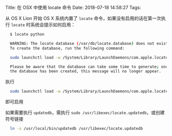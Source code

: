 Title: 在 OSX 中使用 locate 命令
Date: 2018-07-18 14:58:27
Tags:


从 OS X Lion 开始 OS X 系统内置了 `locate` 命令，如果没有启用的话在第一次执行 `locate` 时系统会提示如何启用：

```sh
  $ locate python

  WARNING: The locate database (/var/db/locate.database) does not exist.
  To create the database, run the following command:

  sudo launchctl load -w /System/Library/LaunchDaemons/com.apple.locate.plist

  Please be aware that the database can take some time to generate; once
  the database has been created, this message will no longer appear.
```
执行
```sh
  sudo launchctl load -w /System/Library/LaunchDaemons/com.apple.locate.plist
```
即可启用

如果需要执行 `updatedb`，需执行 `sudo /usr/libexec/locate.updatedb`，或创建符号链接
```sh
  ln -s /usr/local/bin/updatedb /usr/libexec/locate.updatedb
```
